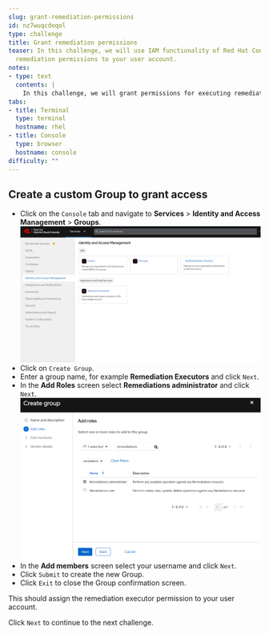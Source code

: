 ```yaml
---
slug: grant-remediation-permissions
id: nz7wuqcdoqol
type: challenge
title: Grant remediation permissions
teaser: In this challenge, we will use IAM functionality of Red Hat Console to grant
  remediation permissions to your user account.
notes:
- type: text
  contents: |
    In this challenge, we will grant permissions for executing remediations remotely using the Red Hat Console.
tabs:
- title: Terminal
  type: terminal
  hostname: rhel
- title: Console
  type: browser
  hostname: console
difficulty: ""
---
```

## Create a custom Group to grant access
- Click on the `Console` tab and navigate to **Services** > **Identity and Access Management** > **Groups**.
![console-iam-groups.png](..\assets\console-iam-groups.png)
- Click on `Create Group`.
- Enter a group name, for example **Remediation Executors** and click `Next`.
- In the **Add Roles** screen select **Remediations administrator** and click `Next`.
![console-iam-groups-roles.png](..\assets\console-iam-groups-roles.png)
- In the **Add members** screen select your username and click `Next`.
- Click `Submit` to create the new Group.
- Click `Exit` to close the Group confirmation screen.

This should assign the remediation executor permission to your user account.

Click `Next` to continue to the next challenge.


